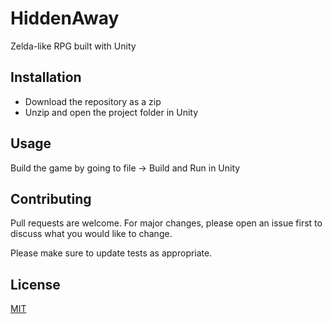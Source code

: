 # HiddenAway
Zelda-like RPG built with Unity

## Installation

- Download the repository as a zip
- Unzip and open the project folder in Unity

## Usage

Build the game by going to file -> Build and Run in Unity

## Contributing
Pull requests are welcome. For major changes, please open an issue first to discuss what you would like to change.

Please make sure to update tests as appropriate.

## License
[MIT](https://choosealicense.com/licenses/mit/)
